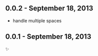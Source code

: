 0.0.2 - September 18, 2013
--------------------------
* handle multiple spaces

0.0.1 - September 18, 2013
--------------------------
:sparkles: